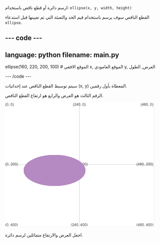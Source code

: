 
ارسم دائرة أو قطع ناقص باستخدام: `ellipse(x, y, width, height)`

القطع الناقص سوف يرسم باستخدام قيم الحد والتعبئة التي تم تعيينها قبل استدعاء `ellipse`.

--- code ---
---
language: python
filename: main.py
---

  ellipse(160, 220, 200, 100) # الموقع الافقي x, الموقع العامودي y, العرض, الطول

--- /code ---

سيتم توسيط القطع الناقص عند إحداثيات (x, y) المعطاة بأول رقمين.

الرقم الثالث هو العرض والرابع هو ارتفاع القطع الناقص.

![تُظهر منطقة الإخراج شكلًا بيضاويًا متمركزًا حول x 160 ، و y 220 بعرض 200 وارتفاع 100](images/example.png)

اجعل العرض والارتفاع متماثلين لرسم دائرة.


